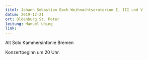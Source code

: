 ```yaml
---
titel: Johann Sebastian Bach Weihnachtsoratorium I, III und V
datum: 2019-12-21
ort: Oldenburg St. Peter
leitung: Manuel Uhing
link:
---
```

Alt Solo
Kammersinfonie Bremen 

Konzertbeginn um 20 Uhr.
